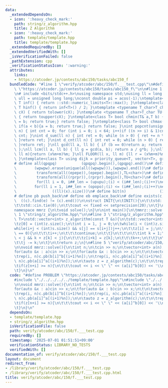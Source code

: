 ```yaml
---
data:
  _extendedDependsOn:
  - icon: ':heavy_check_mark:'
    path: string/z_algorithm.hpp
    title: Z Algorithm
  - icon: ':heavy_check_mark:'
    path: template/template.hpp
    title: template/template.hpp
  _extendedRequiredBy: []
  _extendedVerifiedWith: []
  _isVerificationFailed: false
  _pathExtension: cpp
  _verificationStatusIcon: ':warning:'
  attributes:
    links:
    - https://atcoder.jp/contests/abc150/tasks/abc150_f
  bundledCode: "#line 1 \"verify/atcoder/abc/150/f.___test.cpp\"\n#define PROBLEM\
    \ \"https://atcoder.jp/contests/abc150/tasks/abc150_f\"\n\n#line 1 \"template/template.hpp\"\
    \n# include <bits/stdc++.h>\nusing namespace std;\nusing ll = long long;\nusing\
    \ ull = unsigned long long;\nconst double pi = acos(-1);\ntemplate<class T>constexpr\
    \ T inf() { return ::std::numeric_limits<T>::max(); }\ntemplate<class T>constexpr\
    \ T hinf() { return inf<T>() / 2; }\ntemplate <typename T_char>T_char TL(T_char\
    \ cX) { return tolower(cX); }\ntemplate <typename T_char>T_char TU(T_char cX)\
    \ { return toupper(cX); }\ntemplate<class T> bool chmin(T& a,T b) { if(a > b){a\
    \ = b; return true;} return false; }\ntemplate<class T> bool chmax(T& a,T b) {\
    \ if(a < b){a = b; return true;} return false; }\nint popcnt(unsigned long long\
    \ n) { int cnt = 0; for (int i = 0; i < 64; i++)if ((n >> i) & 1)cnt++; return\
    \ cnt; }\nint d_sum(ll n) { int ret = 0; while (n > 0) { ret += n % 10; n /= 10;\
    \ }return ret; }\nint d_cnt(ll n) { int ret = 0; while (n > 0) { ret++; n /= 10;\
    \ }return ret; }\nll gcd(ll a, ll b) { if (b == 0)return a; return gcd(b, a%b);\
    \ };\nll lcm(ll a, ll b) { ll g = gcd(a, b); return a / g*b; };\nll MOD(ll x,\
    \ ll m){return (x%m+m)%m; }\nll FLOOR(ll x, ll m) {ll r = (x%m+m)%m; return (x-r)/m;\
    \ }\ntemplate<class T> using dijk = priority_queue<T, vector<T>, greater<T>>;\n\
    # define all(qpqpq)           (qpqpq).begin(),(qpqpq).end()\n# define UNIQUE(wpwpw)\
    \        (wpwpw).erase(unique(all((wpwpw))),(wpwpw).end())\n# define LOWER(epepe)\
    \         transform(all((epepe)),(epepe).begin(),TL<char>)\n# define UPPER(rprpr)\
    \         transform(all((rprpr)),(rprpr).begin(),TU<char>)\n# define rep(i,upupu)\
    \         for(ll i = 0, i##_len = (upupu);(i) < (i##_len);(i)++)\n# define reps(i,opopo)\
    \        for(ll i = 1, i##_len = (opopo);(i) <= (i##_len);(i)++)\n# define len(x)\
    \                ((ll)(x).size())\n# define bit(n)               (1LL << (n))\n\
    # define pb push_back\n# define eb emplace_back\n# define exists(c, e)       \
    \  ((c).find(e) != (c).end())\n\nstruct INIT{\n\tINIT(){\n\t\tstd::ios::sync_with_stdio(false);\n\
    \t\tstd::cin.tie(0);\n\t\tcout << fixed << setprecision(20);\n\t}\n}INIT;\n\n\
    namespace mmrz {\n\tvoid solve();\n}\n\nint main(){\n\tmmrz::solve();\n}\n#line\
    \ 1 \"string/z_algorithm.hpp\"\n\n#line 3 \"string/z_algorithm.hpp\"\n\ntemplate<typename\
    \ T>\nstd::vector<int> z_algorithm(const T &s){\n\tstd::vector<int> z(s.size());\n\
    \tz[0] = (int)z.size();\n\tint i = 1, j = 0;\n\twhile(i < (int)z.size()){\n\t\t\
    while(i+j < (int)s.size() && s[j] == s[i+j])j++;\n\t\tz[i] = j;\n\t\t\n\t\tif(j\
    \ == 0){\n\t\t\ti++;\n\t\t\tcontinue;\n\t\t}\n\t\t\n\t\tint k = 1;\n\t\twhile(k\
    \ < j && k + z[k] < j){\n\t\t\tz[i+k] = z[k];\n\t\t\tk++;\n\t\t}\n\t\ti += k;\n\
    \t\tj -= k;\n\t}\n\treturn z;\n}\n#line 5 \"verify/atcoder/abc/150/f.___test.cpp\"\
    \n\nvoid mmrz::solve(){\n\tint n;\n\tcin >> n;\n\tvector<int> a(n), b(n);\n\t\
    for(auto &x : a)cin >> x;\n\tfor(auto &x : b)cin >> x;\n\t\n\tvector<int> c;\n\
    \trep(i, n)c.pb(b[i]^b[(i+1)%n]);\n\trep(i, n)c.pb(a[i]^a[(i+1)%n]);\n\trep(i,\
    \ n)c.pb(a[i]^a[(i+1)%n]);\n\n\tauto z = z_algorithm(c);\n\t\n\trep(i, n){\n\t\
    \tif(z[n+i] >= n){\n\t\t\tcout << i << \" \" << (a[i]^b[0]) << '\\n';\n\t\t}\n\
    \t}\n}\n"
  code: "#define PROBLEM \"https://atcoder.jp/contests/abc150/tasks/abc150_f\"\n\n\
    #include \"./../../../../template/template.hpp\"\n#include \"./../../../../string/z_algorithm.hpp\"\
    \n\nvoid mmrz::solve(){\n\tint n;\n\tcin >> n;\n\tvector<int> a(n), b(n);\n\t\
    for(auto &x : a)cin >> x;\n\tfor(auto &x : b)cin >> x;\n\t\n\tvector<int> c;\n\
    \trep(i, n)c.pb(b[i]^b[(i+1)%n]);\n\trep(i, n)c.pb(a[i]^a[(i+1)%n]);\n\trep(i,\
    \ n)c.pb(a[i]^a[(i+1)%n]);\n\n\tauto z = z_algorithm(c);\n\t\n\trep(i, n){\n\t\
    \tif(z[n+i] >= n){\n\t\t\tcout << i << \" \" << (a[i]^b[0]) << '\\n';\n\t\t}\n\
    \t}\n}\n"
  dependsOn:
  - template/template.hpp
  - string/z_algorithm.hpp
  isVerificationFile: false
  path: verify/atcoder/abc/150/f.___test.cpp
  requiredBy: []
  timestamp: '2025-07-01 01:51:51+09:00'
  verificationStatus: LIBRARY_NO_TESTS
  verifiedWith: []
documentation_of: verify/atcoder/abc/150/f.___test.cpp
layout: document
redirect_from:
- /library/verify/atcoder/abc/150/f.___test.cpp
- /library/verify/atcoder/abc/150/f.___test.cpp.html
title: verify/atcoder/abc/150/f.___test.cpp
---
```

